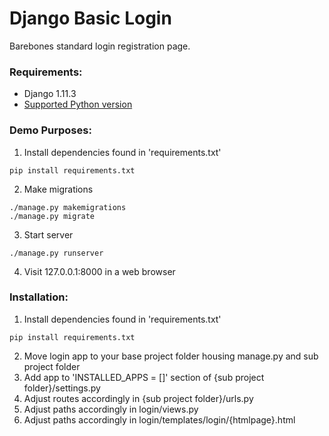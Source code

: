 # Django Basic Login

Barebones standard login registration page.

### Requirements:
- Django 1.11.3
- [Supported Python version](https://docs.djangoproject.com/en/1.11/faq/install/#faq-python-version-support)

### Demo Purposes:
1. Install dependencies found in 'requirements.txt'
```
pip install requirements.txt
```
2. Make migrations
```
./manage.py makemigrations
./manage.py migrate
```
3. Start server
```
./manage.py runserver
```
4. Visit 127.0.0.1:8000 in a web browser

### Installation:
1. Install dependencies found in 'requirements.txt'
```
pip install requirements.txt
```
2. Move login app to your base project folder housing manage.py and sub project folder
3. Add app to 'INSTALLED_APPS = []' section of {sub project folder}/settings.py
4. Adjust routes accordingly in {sub project folder}/urls.py
5. Adjust paths accordingly in login/views.py
6. Adjust paths accordingly in login/templates/login/{htmlpage}.html
